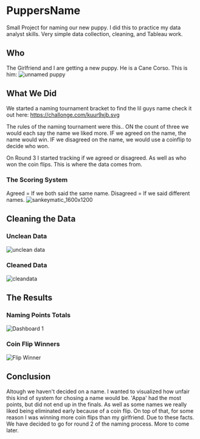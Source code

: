 # PuppersName

Small Project for naming our new puppy. I did this to practice my data analyst skills. Very simple data collection, cleaning, and Tableau work.

## Who

The Girlfriend and I are getting a new puppy. He is a Cane Corso. This is him:
![unnamed puppy](https://user-images.githubusercontent.com/89806168/137882538-9d5ef3e2-ddfc-4f93-9adc-062a690f1d04.JPG)



## What We Did

We started a naming tournament bracket to find the lil guys name check it out here:
https://challonge.com/kuur9xjb.svg

The rules of the naming tournament were this..
ON the count of three we would each say the name we liked more.
IF we agreed on the name, the name would win.
IF we disagreed on the name, we would use a coinflip to decide who won.

On Round 3 I started tracking if we agreed or disagreed. As well as who won the coin flips. This is where the data comes from.

### The Scoring System

Agreed = If we both said the same name.
Disagreed = If we said different names.
![sankeymatic_1600x1200](https://user-images.githubusercontent.com/89806168/137882637-214f341b-ce12-4345-8042-5886dcb2c45e.png)

## Cleaning the Data

### Unclean Data

![unclean data](https://user-images.githubusercontent.com/89806168/137883035-fc9a466c-d49a-4649-8c1f-bedb1b1ec7d6.JPG)

### Cleaned Data

![cleandata](https://user-images.githubusercontent.com/89806168/137883938-31a8a95e-f782-4f7c-9014-87ae05472c3f.JPG)


## The Results

### Naming Points Totals
![Dashboard 1](https://user-images.githubusercontent.com/89806168/137884219-f39466e1-b29c-4703-8e45-9336c2643b54.png)

### Coin Flip Winners

![Flip Winner](https://user-images.githubusercontent.com/89806168/137886904-b8d34449-28e1-44bc-a999-b9a18f1cda30.png)



## Conclusion
Altough we haven't decided on a name. I wanted to visualized how unfair this kind of system for chosing a name would be. 'Appa' had the most points, but did not end up in the finals. As well as some names we really liked being eliminated early because of a coin flip. On top of that, for some reason I was winning more coin flips than my girlfriend. Due to these facts. We have decided to go for round 2 of the naming process. More to come later. 
